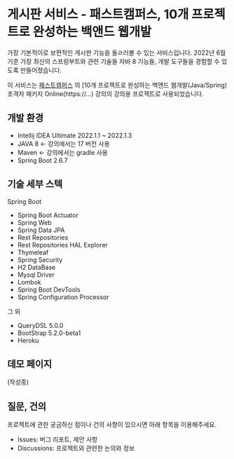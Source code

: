 # 게시판 서비스 - 패스트캠퍼스, 10개 프로젝트로 완성하는 백앤드 웹개발

가장 기본적이로 보편적인 게시판 기능을 둘ㄹ러볼 수 있는 서비스입니다. 2022년 6월 기준 가장 최신의 스프링부트와 관련 기술들 자바 8 기능들, 개발 도구들을 경험할 수 있도록 만들어졌습니다.

이 서비스는 [패스트캠퍼스](https://...) 의 [10개 프로젝트로 완성하는 백앤드 웹개발(Java/Spring) 초격차 패키지 Online(https://...) 강의의 강의용 프로젝트로 사용되었습니다.

## 개발 환경

* Intellij IDEA Ultimate 2022.1.1 ~ 2022.1.3
* JAVA 8 <- 강의에서는 17 버전 사용
* Maven <- 강의에서는 gradle 사용
* Spring Boot 2.6.7

## 기술 세부 스텍

Spring Boot

* Spring Boot Actuator
* Spring Web
* Spring Data JPA
* Rest Repositories
* Rest Repositories HAL Explorer
* Thymeleaf
* Spring Security
* H2 DataBase
* Mysql Driver
* Lombok
* Spring Boot DevTools
* Spring Configuration Processor

그 외

* QueryDSL 5.0.0
* BootStrap 5.2.0-beta1
* Heroku

## 데모 페이지

(작성중)

## 질문, 건의

프로젝트에 관한 궁금하신 점이나 건의 사항이 있으시면 아래 항목을 이용해주세요.

* Issues: 버그 리포트, 제안 사항
* Discussions: 프로젝트와 관련한 논의와 정보
